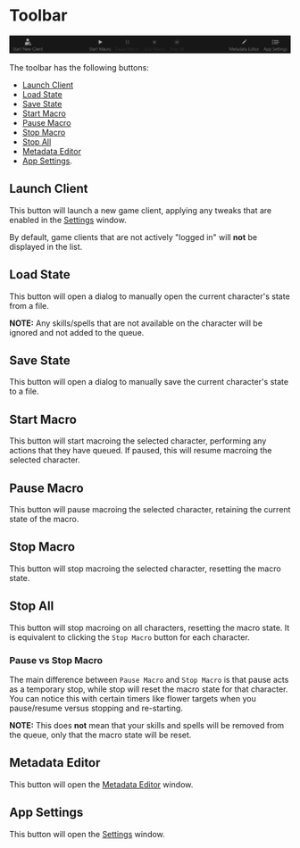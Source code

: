 # Toolbar

![image](../screenshots/tool-bar.png)

The toolbar has the following buttons:

- [Launch Client](#launch-client)
- [Load State](#load-state)
- [Save State](#save-state)
- [Start Macro](#start-macro)
- [Pause Macro](#pause-macro)
- [Stop Macro](#stop-macro)
- [Stop All](#stop-all)
- [Metadata Editor](#metadata-editor)
- [App Settings](#app-settings).

## Launch Client

This button will launch a new game client, applying any tweaks that are enabled in the [Settings](./settings.md#game-client) window.

By default, game clients that are not actively "logged in" will **not** be displayed in the list.

## Load State

This button will open a dialog to manually open the current character's state from a file.

**NOTE:** Any skills/spells that are not available on the character will be ignored and not added to the queue.

## Save State

This button will open a dialog to manually save the current character's state to a file.

## Start Macro

This button will start macroing the selected character, performing any actions that they have queued.
If paused, this will resume macroing the selected character.

## Pause Macro

This button will pause macroing the selected character, retaining the current state of the macro.

## Stop Macro

This button will stop macroing the selected character, resetting the macro state.

## Stop All

This button will stop macroing on all characters, resetting the macro state.
It is equivalent to clicking the `Stop Macro` button for each character.

### Pause vs Stop Macro

The main difference between `Pause Macro` and `Stop Macro` is that pause acts as a temporary stop, while stop will reset the macro state for that character.
You can notice this with certain timers like flower targets when you pause/resume versus stopping and re-starting.

**NOTE:** This does **not** mean that your skills and spells will be removed from the queue, only that the macro state will be reset.

## Metadata Editor

This button will open the [Metadata Editor](./metadata-editor.md) window.

## App Settings

This button will open the [Settings](../settings/general.md) window.
